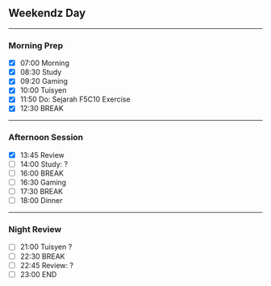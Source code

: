  ## Weekendz Day
---
### Morning Prep

- [x] 07:00 Morning
- [x] 08:30 Study
- [x] 09:20 Gaming
- [x] 10:00 Tuisyen
- [x] 11:50 Do: Sejarah F5C10 Exercise
- [x] 12:30 BREAK
---
### Afternoon Session

- [x] 13:45 Review
- [ ] 14:00 Study: ?
- [ ] 16:00 BREAK
- [ ] 16:30 Gaming
- [ ] 17:30 BREAK
- [ ] 18:00 Dinner
---
### Night Review

- [ ] 21:00 Tuisyen ?
- [ ] 22:30 BREAK
- [ ] 22:45 Review: ?
- [ ] 23:00 END
